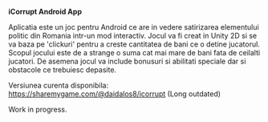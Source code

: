**iCorrupt Android App**

Aplicatia este un joc pentru Android ce are in vedere satirizarea elementului politic din Romania intr-un mod interactiv.
Jocul va fi creat in Unity 2D si se va baza pe 'clickuri' pentru a creste cantitatea de bani ce o detine jucatorul.
Scopul jocului este de a strange o suma cat mai mare de bani fata de ceilalti jucatori.
De asemena jocul va include bonusuri si abilitati speciale dar si obstacole ce trebuiesc depasite.

Versiunea curenta disponibila: https://sharemygame.com/@daidalos8/icorrupt (Long outdated)

Work in progress.
